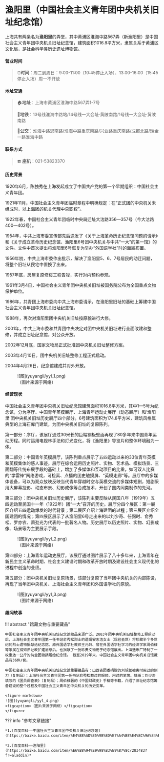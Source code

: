 # 渔阳里（中国社会主义青年团中央机关旧址纪念馆）

上海共有两条名为**渔阳里**的弄堂，其中黄浦区淮海中路567弄（新渔阳里）是中国社会主义青年团中央机关旧址纪念馆，建筑面积1016.8平方米，隶属关系于黄浦区文化局，是社会科学类历史遗址博物馆。

#### 营业时间

>:alarm_clock:**时间**：周二到周日：9:00-11:00（10:45停止入场），13:00-16:00（15:45停止入场）周一不开放

#### 地址交通

>:house:**地址**：上海市黄浦区淮海中路567弄1-7号
>
>:tram:**地铁**：13号线淮海中路站/14号线一大会址·黄陂南路/1号线一大会址·黄陂南路
>
>:bus:**公交**：淮海中路思南路/淮海中路重庆南路/兴业路重庆南路/成都北路/瑞金一路淮海中路

#### 联系方式

>:telephone: **座机**：021-53823370

#### 历史背景

1920年6月，陈独秀在上海发起成立了中国共产党的第一个早期组织：中国社会主义青年团。 

1921年11月，中国社会主义青年团临时章程中明确规定：在“正式团的中央机关未组成时，以上海团的机关代理中央职权”。

1922年春，中国社会主义青年团临时中央局迁址大沽路356—357号（今大沽路400—402号）。

1954年，中共上海市委宣传部先后送发了《关于上海革命历史纪念馆问题的请示》和《关于成立革命历史纪念馆、渔阳里6号团中央机关与中共“一大”的第一馆》的文件。文件中首次提出将渔阳里6号恢复为举办“外国语学社”时的面貌布置。

1956年初，中共上海市委作出批示，解决了渔阳里5、6、7号居民的动迁问题，将整个旧址从民宅中置换了出来。

1957年底，房屋复原修绥工程告竣，实行对内预约参观。

1961年3月4日，中国社会主义青年团中央机关旧址被国务院公布为全国重点文物保护单位。

1986年，共青团上海市委向中共上海市委请示，在渔阳里旧址的基础上筹建中国社会主义青年团中央机关旧址纪念馆。

1988年，再次对渔阳里团中央机关旧址按原貌进行大修。

2001年，中共上海市委和共青团中央决定对团中央机关旧址进行全面改建和整修，并成立旧址纪念馆，对公众开放。

2002年12月底，国家文物局正式批准团中央机关旧址整修方案。

2003年4月10日，团中央机关旧址整修工程正式启动。

2004年4月26日，纪念馆建成并对外开放。

<figure markdown>
  ![图](yuyangli/yyl_1.png)
  <figcaption>（图片来源于网络）</figcaption>
</figure>

#### 经营现状

中国社会主义青年团中央机关旧址纪念馆建筑面积1016.8平方米，其中1—5号为纪念馆，分为序厅、中国青年英模展厅、上海青年运动史展厅（动态展厅）和‘渔阳里’团中央机关旧址历史展厅四个部分。6号建筑面积为174.8平方米，建筑风格属典型的上海石库门建筑，为团中央机关旧址的复原陈列。

第一部分：序厅，该展厅通过30米长的巨幅铜板壁画再现了80多年来中国青年运动历程。同时运用电视林手法和灯光变化，将《渔阳里》导览片和整体环境融为一体。

第二部分：中国青年英模展厅，该陈列重点展示了五四运动以来的33位青年英模和英模集体的感人事迹。展厅在综合运用历史照片、实物、艺术品、模拟场景、三面翻等传统布展手段的基础上，增加了多媒体和互动项目的比重，如可双人比赛的“学雷锋”网络游戏，可检索、点播的团史触摸屏、“英模走廊”等。展厅中的多媒体设备，可以为观众放映反映当代青年穿越时空与英模交流的多媒体短剧，短剧采用大屏幕投影、动态布景、幻影成像等合成技术，开创了国内同类制作的先河。

第三部分：团中央机关旧址历史展厅，该陈列主要反映从民国八年（1919年）五四运动至民国十一年（1922年）团“一大”召开的历史。展厅分四个展区：第一展区介绍五四运动爆发的时代背景；第二展区介绍上海建团的过程；第三展区介绍全国建团的情况；第四展区展示了从渔阳里6号走出来的以刘少奇、任弼时、俞秀松、罗亦农、萧劲光为代表的一批著名人物。历史展厅以历史照片、实物、幻影成像、场景等为主要展示手段。

<figure markdown>
  ![图](yuyangli/yyl_2.png)
  <figcaption>（图片来源于网络）</figcaption>
</figure>

第四部分：上海青年运动史展厅，该展厅通过图片展示了八十多年来，上海青年在新民主主义革命时期、社会主义建设时期和改革开放时期及建设社会主义现代化的进程中创造的业绩。

第五部分：团中央机关旧址复原场景，该部分复原了当年团中央机关的内部陈设，再现了当年团中央机关、上海社会主义青年团和外国语学社的原貌。

<figure markdown>
  ![图](yuyangli/yyl_3.png)
  <figcaption>（图片来源于网络）</figcaption>
</figure>

#### 趣闻轶事

!!! abstract "馆藏文物与重要藏品"
    
    中国社会主义青年团中央机关旧址纪念馆藏品来源广泛。2003年团中央机关旧址整修工程启动后，上海社会主义青年团第一任书记俞秀松烈士的遗孀安志洁女士（现已去世）将珍藏半个多世纪的烈士遗物捐献给纪念馆。原外国语学社教师王元龄、曾在外国语学社学习的经济学家周伯棣等家属在得知旧址改扩建消息后，也捐献了一批珍贵文物用于纪念馆展出。上海造币厂特制了一枚重达一公斤的纯金团徽捐赠给纪念馆。 截至2019年末，中国社会主义青年团中央机关旧馆藏品有36件/套。

    中国社会主义青年团中央机关旧址纪念馆重要藏品有：山西省团委捐赠的刘胡兰被害时用过的侧刀（复制品）；上海社会主义青年团第一任书记俞秀松戴过的眼镜、用过的笔筒、镇纸；刘少奇填写的《团员调查表》（复制品）；周伯棣著的《中国财政史》手稿等书籍，介绍了旧址纪念馆筹备建设的整个过程及中国社会主义青年团中央机关的历史变革。
    
    <figure markdown>
    ![图](yuyangli/yyl_4.png)
    <figcaption>（图片来源于网络）</figcaption>
    </figure>

??? info "参考文章链接"

    *1.[百度百科——中国社会主义青年团中央机关旧址纪念馆](https://baike.baidu.com/item/%E4%B8%AD%E5%9B%BD%E7%A4%BE%E4%BC%9A%E4%B8%BB%E4%B9%89%E9%9D%92%E5%B9%B4%E5%9B%A2%E4%B8%AD%E5%A4%AE%E6%9C%BA%E5%85%B3%E6%97%A7%E5%9D%80%E7%BA%AA%E5%BF%B5%E9%A6%86/16975864)*
    
    *2.[百度百科——渔阳里](https://baike.baidu.com/item/%E6%B8%94%E9%98%B3%E9%87%8C/283483?fr=aladdin)*
    

